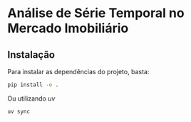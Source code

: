 # Análise de Série Temporal no Mercado Imobiliário

## Instalação

Para instalar as dependências do projeto, basta:

```bash
pip install -e .
```

Ou utilizando *uv*

```bash
uv sync
```
